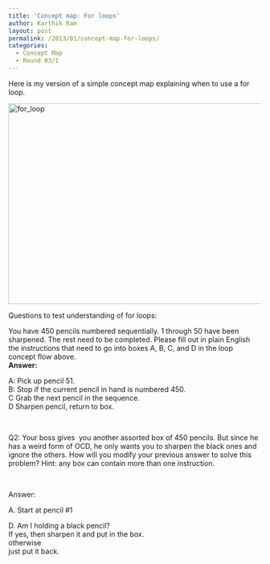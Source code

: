 ```yaml
---
title: 'Concept map: For loops'
author: Karthik Ram
layout: post
permalink: /2013/01/concept-map-for-loops/
categories:
  - Concept Map
  - Round 03/1
---
```

Here is my version of a simple concept map explaining when to use a for loop.

[<img class="alignnone size-large wp-image-1579" alt="for_loop" src="http://teaching.software-carpentry.org/wp-content/uploads/2013/01/for_loop-1024x579.png" width="707" height="399" />][1]

Questions to test understanding of for loops:

You have 450 pencils numbered sequentially. 1 through 50 have been sharpened. The rest need to be completed. Please fill out in plain English the instructions that need to go into boxes A, B, C, and D in the loop concept flow above.  
**Answer:**

A: Pick up pencil 51.  
B: Stop if the current pencil in hand is numbered 450.  
C Grab the next pencil in the sequence.  
D Sharpen pencil, return to box.

&nbsp;

Q2: Your boss gives  you another assorted box of 450 pencils. But since he has a weird form of OCD, he only wants you to sharpen the black ones and ignore the others. How will you modify your previous answer to solve this problem? Hint: any box can contain more than one instruction.

&nbsp;

Answer:

A. Start at pencil #1

D. Am I holding a black pencil?  
If yes, then sharpen it and put in the box.  
otherwise  
just put it back.

 [1]: http://teaching.software-carpentry.org/wp-content/uploads/2013/01/for_loop.png